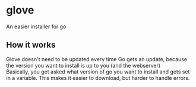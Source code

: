 # glove
An easier installer for go
## How it works
Glove doesn't need to be updated every time Go gets an update, because the version you want to install is up to you (and the webserver)  
Basically, you get asked what version of go you want to install and gets set in a variable. This makes it easier to download, but harder to handle errors.
